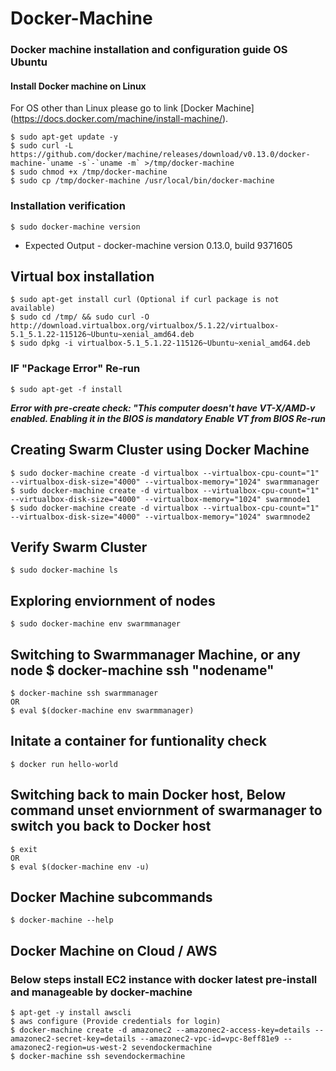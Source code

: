 # Docker-Machine
### Docker machine installation and configuration guide OS Ubuntu

#### Install Docker machine on Linux
For OS other than Linux please go to link [Docker Machine] (https://docs.docker.com/machine/install-machine/).

```
$ sudo apt-get update -y 
$ sudo curl -L https://github.com/docker/machine/releases/download/v0.13.0/docker-machine-`uname -s`-`uname -m` >/tmp/docker-machine 
$ sudo chmod +x /tmp/docker-machine 
$ sudo cp /tmp/docker-machine /usr/local/bin/docker-machine
```
### Installation verification 

```
$ sudo docker-machine version
```
- Expected Output - docker-machine version 0.13.0, build 9371605

## Virtual box installation 
```
$ sudo apt-get install curl (Optional if curl package is not available)
$ sudo cd /tmp/ && sudo curl -O http://download.virtualbox.org/virtualbox/5.1.22/virtualbox-5.1_5.1.22-115126~Ubuntu~xenial_amd64.deb
$ sudo dpkg -i virtualbox-5.1_5.1.22-115126~Ubuntu~xenial_amd64.deb
```
### IF "Package Error" Re-run 
```
$ sudo apt-get -f install
```
**_Error with pre-create check: "This computer doesn't have VT-X/AMD-v enabled. Enabling it in the BIOS is mandatory_**
**_Enable VT from BIOS Re-run_** 

## Creating Swarm Cluster using Docker Machine
```
$ sudo docker-machine create -d virtualbox --virtualbox-cpu-count="1" --virtualbox-disk-size="4000" --virtualbox-memory="1024" swarmmanager
$ sudo docker-machine create -d virtualbox --virtualbox-cpu-count="1" --virtualbox-disk-size="4000" --virtualbox-memory="1024" swarmnode1
$ sudo docker-machine create -d virtualbox --virtualbox-cpu-count="1" --virtualbox-disk-size="4000" --virtualbox-memory="1024" swarmnode2
```
## Verify Swarm Cluster
```
$ sudo docker-machine ls 
```
## Exploring enviornment of nodes 
```
$ sudo docker-machine env swarmmanager
```
## Switching to Swarmmanager Machine, or any node $ docker-machine ssh "nodename" 
```
$ docker-machine ssh swarmmanager
OR
$ eval $(docker-machine env swarmmanager)
```
## Initate a container for funtionality check 
```
$ docker run hello-world
```
## Switching back to main Docker host, Below command unset enviornment of swarmanager to switch you back to Docker host
```
$ exit
OR
$ eval $(docker-machine env -u)
```
## Docker Machine subcommands 
```
$ docker-machine --help
```
## Docker Machine on Cloud / AWS 
### Below steps install EC2 instance with docker latest pre-install and manageable by docker-machine
```
$ apt-get -y install awscli
$ aws configure (Provide credentials for login)
$ docker-machine create -d amazonec2 --amazonec2-access-key=details --amazonec2-secret-key=details --amazonec2-vpc-id=vpc-8eff81e9 --amazonec2-region=us-west-2 sevendockermachine
$ docker-machine ssh sevendockermachine
```



